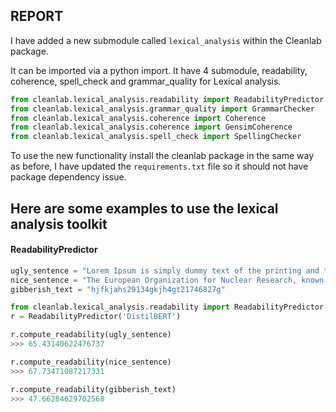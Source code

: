 ## REPORT

I have added a new submodule called `lexical_analysis` within the Cleanlab package.

It can be imported via a python import. It have 4 submodule, readability, coherence, spell_check and grammar_quality for Lexical analysis.
```python
from cleanlab.lexical_analysis.readability import ReadabilityPredictor
from cleanlab.lexical_analysis.grammar_quality import GrammarChecker
from cleanlab.lexical_analysis.coherence import Coherence
from cleanlab.lexical_analysis.coherence import GensimCoherence
from cleanlab.lexical_analysis.spell_check import SpellingChecker
```

To use the new functionality install the cleanlab package in the same way as before, I have updated the `requirements.txt` file so it should not have package dependency issue.

## Here are some examples to use the lexical analysis toolkit

#### ReadabilityPredictor
```python
ugly_sentence = "Lorem Ipsum is simply dummy text of the printing and typesetting industry. Lorem Ipsum has been the industry's standard dummy text ever since the 1500s, when an unknown printer took a galley of type and scrambled it to make a type specimen book. It has survived not only five centuries, but also the leap into electronic typesetting, remaining essentially unchanged. It was popularised in the 1960s with the release of Letraset sheets containing Lorem Ipsum passages, and more recently with desktop publishing software like Aldus PageMaker including versions of Lorem Ipsum"
nice_sentence = "The European Organization for Nuclear Research, known as CERN (/sɜːrn/; French pronunciation: [sɛʁn]; Organisation européenne pour la recherche nucléaire), is an intergovernmental organization that operates the largest particle physics laboratory in the world. Established in 1954, it is based in Meyrin, western suburb of Geneva, on the France–Switzerland border. It comprises 24 member states. Israel, admitted in 2013, is the only non-European full member. CERN is an official United Nations General Assembly observer."
gibberish_text = "hjfkjahs29134gkjh4gt21746827g"

from cleanlab.lexical_analysis.readability import ReadabilityPredictor
r = ReadabilityPredictor('DistilBERT')

r.compute_readability(ugly_sentence)
>>> 65.43140622476737

r.compute_readability(nice_sentence)
>>> 67.73471087217331

r.compute_readability(gibberish_text)
>>> 47.66284629702568
```


###
